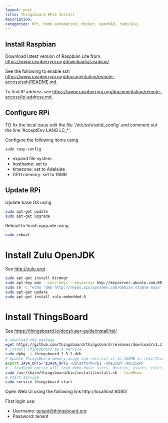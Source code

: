 ```yaml
---
layout: post
title: Thingsboard RPi3 Install
description:
categories: RPi, home automation, docker, openHAB, radicale,
---
```


## Install Raspbian

Download latest version of Raspbian Lite from https://www.raspberrypi.org/downloads/raspbian/.

See the following to enable ssh https://www.raspberrypi.org/documentation/remote-access/ssh/README.md.

To find IP address see https://www.raspberrypi.org/documentation/remote-access/ip-address.md.

## Configure RPi

TO fix the local issue edit the file '/etc/ssh/sshd_config' and comment out the line 'AcceptEnv LANG LC_*'.

Configure the following items using

```
sudo rasp-config
```

- expand file system
- hostname: set to <hostname>
- timezone: set to Adelaide
- GPU memory: set to 16MB


## Update RPi

Update base OS using

``` bash
sudo apt-get update
sudo apt-get upgrade
```

Reboot to finish upgrade using

``` bash
sudo reboot
```

# Install Zulu OpenJDK

See http://zulu.org/

``` bash
sudo apt-get install dirmngr
sudo apt-key adv --recv-keys --keyserver hkp://keyserver.ubuntu.com:80 0x219BD9C9
sudo sh -c "echo 'deb http://repos.azulsystems.com/debian stable main' > /etc/apt/sources.list.d/zulu.list"
sudo apt-get update
sudo apt-get install zulu-embedded-8
```

# Install ThingsBoard

See https://thingsboard.io/docs/user-guide/install/rpi/

``` bash
# Download the package
wget https://github.com/thingsboard/thingsboard/releases/download/v1.3.1/thingsboard-1.3.1.deb
# Install ThingsBoard as a service
sudo dpkg -i thingsboard-1.3.1.deb
# Update ThingsBoard memory usage and restrict it to 150MB in /etc/thingsboard/conf/thingsboard.conf
export JAVA_OPTS="$JAVA_OPTS -Dplatform=rpi -Xms256M -Xmx256M"
# --loadDemo option will load demo data: users, devices, assets, rules, widgets.
sudo /usr/share/thingsboard/bin/install/install.sh --loadDemo
# start service
sudo service thingsboard start
```

Open Web UI using the following link http://localhost:8080/

First login use:

*   Username: tenant@thingsboard.org
*   Password: tenant
